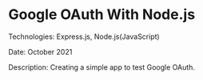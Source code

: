 # Google OAuth With Node.js

Technologies: Express.js, Node.js(JavaScript)

Date: October 2021

Description: Creating a simple app to test Google OAuth.

